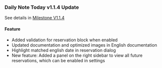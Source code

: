 ### Daily Note Today v1.1.4 Update

See details in [Milestone V1.1.4](https://github.com/frostime/siyuan-dailynote-today/milestone/15)

#### Feature

- Added validation for reservation block when enabled
- Updated documentation and optimized images in English documentation
- Highlight matched english date in reservation dialog
- New feature: Added a panel on the right sidebar to view all future reservations, which can be enabled in settings
